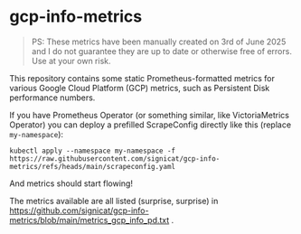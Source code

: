 # gcp-info-metrics

> PS: These metrics have been manually created on 3rd of June 2025 and I do not guarantee they are up to date or otherwise free of errors. Use at your own risk.

This repository contains some static Prometheus-formatted metrics for various Google Cloud Platform (GCP) metrics, such as Persistent Disk performance numbers.

If you have Prometheus Operator (or something similar, like VictoriaMetrics Operator) you can deploy a prefilled ScrapeConfig directly like this (replace `my-namespace`):

    kubectl apply --namespace my-namespace -f https://raw.githubusercontent.com/signicat/gcp-info-metrics/refs/heads/main/scrapeconfig.yaml

And metrics should start flowing!

The metrics available are all listed (surprise, surprise) in https://github.com/signicat/gcp-info-metrics/blob/main/metrics_gcp_info_pd.txt .
